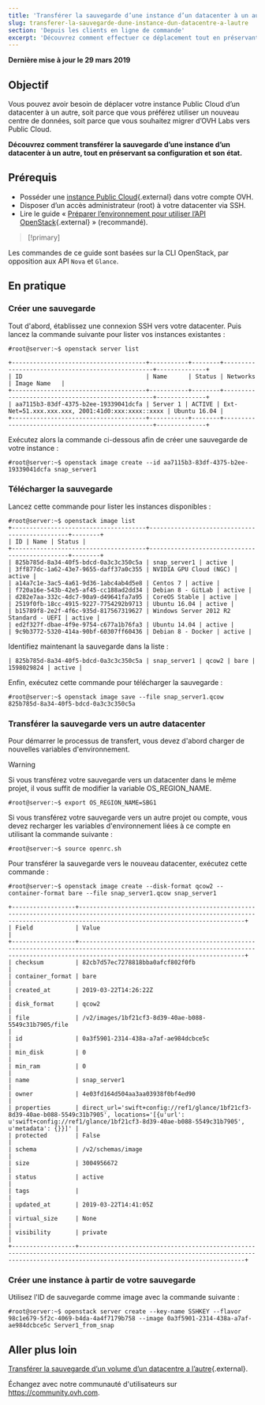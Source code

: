 ```yaml
---
title: 'Transférer la sauvegarde d’une instance d’un datacenter à un autre'
slug: transferer-la-sauvegarde-dune-instance-dun-datacentre-a-lautre
section: 'Depuis les clients en ligne de commande'
excerpt: 'Découvrez comment effectuer ce déplacement tout en préservant la configuration et l’état de l’instance.'
---
```


**Dernière mise à jour le 29 mars 2019**

## Objectif

Vous pouvez avoir besoin de déplacer votre instance Public Cloud d’un datacenter à un autre, soit parce que vous préférez utiliser un nouveau centre de données, soit parce que vous souhaitez migrer d’OVH Labs vers Public Cloud.

**Découvrez comment transférer la sauvegarde d’une instance d’un datacenter à un autre, tout en préservant sa configuration et son état.**


## Prérequis

* Posséder une [instance Public Cloud](https://www.ovh.com/fr/public-cloud/instances/){.external} dans votre compte OVH.
* Disposer d’un accès administrateur (root) à votre datacenter via SSH.
* Lire le guide « [Préparer l’environnement pour utiliser l’API OpenStack](https://docs.ovh.com/fr/public-cloud/preparer-lenvironnement-pour-utiliser-lapi-openstack/){.external} » (recommandé).

> [!primary]
>
Les commandes de ce guide sont basées sur la CLI OpenStack, par opposition aux API `Nova` et `Glance`.
>

## En pratique

### Créer une sauvegarde

Tout d'abord, établissez une connexion SSH vers votre datacenter. Puis lancez la commande suivante pour lister vos instances existantes :

```
#root@server:~$ openstack server list
 
+--------------------------------------+-----------+--------+--------------------------------------------------+--------------+
| ID                                   | Name      | Status | Networks                                         | Image Name   |
+--------------------------------------+-----------+--------+--------------------------------------------------+--------------+
| aa7115b3-83df-4375-b2ee-19339041dcfa | Server 1 | ACTIVE | Ext-Net=51.xxx.xxx.xxx, 2001:41d0:xxx:xxxx::xxxx | Ubuntu 16.04 |
+--------------------------------------+-----------+--------+--------------------------------------------------+--------------+
```


Exécutez alors la commande ci-dessous afin de créer une sauvegarde de votre instance :

```
#root@server:~$ openstack image create --id aa7115b3-83df-4375-b2ee-19339041dcfa snap_server1
```

### Télécharger la sauvegarde

Lancez cette commande pour lister les instances disponibles :

```
#root@server:~$ openstack image list 
+--------------------------------------+-----------------------------------------------+--------+ 
| ID | Name | Status | 
+--------------------------------------+-----------------------------------------------+--------+ 
| 825b785d-8a34-40f5-bdcd-0a3c3c350c5a | snap_server1 | active | 
| 3ff877dc-1a62-43e7-9655-daff37a0c355 | NVIDIA GPU Cloud (NGC) | active | 
| a14a7c1e-3ac5-4a61-9d36-1abc4ab4d5e8 | Centos 7 | active | 
| f720a16e-543b-42e5-af45-cc188ad2dd34 | Debian 8 - GitLab | active | 
| d282e7aa-332c-4dc7-90a9-d49641fa7a95 | CoreOS Stable | active | 
| 2519f0fb-18cc-4915-9227-7754292b9713 | Ubuntu 16.04 | active | 
| b15789f8-2e2f-4f6c-935d-817567319627 | Windows Server 2012 R2 Standard - UEFI | active | 
| ed2f327f-dbae-4f9e-9754-c677a1b76fa3 | Ubuntu 14.04 | active | 
| 9c9b3772-5320-414a-90bf-60307ff60436 | Debian 8 - Docker | active |
```

Identifiez maintenant la sauvegarde dans la liste :

``` 
| 825b785d-8a34-40f5-bdcd-0a3c3c350c5a | snap_server1 | qcow2 | bare | 1598029824 | active |
```

Enfin, exécutez cette commande pour télécharger la sauvegarde :

```
#root@server:~$ openstack image save --file snap_server1.qcow 825b785d-8a34-40f5-bdcd-0a3c3c350c5a
```

### Transférer la sauvegarde vers un autre datacenter

Pour démarrer le processus de transfert, vous devez d'abord charger de nouvelles variables d'environnement.

> [!warning]
>
> Si vous transférez votre sauvegarde vers un datacenter dans le même projet, il vous suffit de modifier la variable OS\_REGION\_NAME.
>

``` 
#root@server:~$ export OS_REGION_NAME=SBG1
```

Si vous transférez votre sauvegarde vers un autre projet ou compte, vous devez recharger les variables d'environnement liées à ce compte en utilisant la commande suivante :

```
#root@server:~$ source openrc.sh
```

Pour transférer la sauvegarde vers le nouveau datacenter, exécutez cette commande :

```
#root@server:~$ openstack image create --disk-format qcow2 --container-format bare --file snap_server1.qcow snap_server1
 
+------------------+-------------------------------------------------------------------------------------------------------------------------------------------------------------------------------------------+
| Field            | Value                                                                                                                                                                                     |
+------------------+-------------------------------------------------------------------------------------------------------------------------------------------------------------------------------------------+
| checksum         | 82cb7d57ec7278818bba0afcf802f0fb                                                                                                                                                          |
| container_format | bare                                                                                                                                                                                      |
| created_at       | 2019-03-22T14:26:22Z                                                                                                                                                                      |
| disk_format      | qcow2                                                                                                                                                                                     |
| file             | /v2/images/1bf21cf3-8d39-40ae-b088-5549c31b7905/file                                                                                                                                      |
| id               | 0a3f5901-2314-438a-a7af-ae984dcbce5c                                                                                                                                                    |
| min_disk         | 0                                                                                                                                                                                         |
| min_ram          | 0                                                                                                                                                                                         |
| name             | snap_server1                                                                                                                                                                             |
| owner            | 4e03fd164d504aa3aa03938f0bf4ed90                                                                                                                                                          |
| properties       | direct_url='swift+config://ref1/glance/1bf21cf3-8d39-40ae-b088-5549c31b7905', locations='[{u'url': u'swift+config://ref1/glance/1bf21cf3-8d39-40ae-b088-5549c31b7905', u'metadata': {}}]' |
| protected        | False                                                                                                                                                                                     |
| schema           | /v2/schemas/image                                                                                                                                                                         |
| size             | 3004956672                                                                                                                                                                                |
| status           | active                                                                                                                                                                                    |
| tags             |                                                                                                                                                                                           |
| updated_at       | 2019-03-22T14:41:05Z                                                                                                                                                                      |
| virtual_size     | None                                                                                                                                                                                      |
| visibility       | private                                                                                                                                                                                   |
+------------------+-------------------------------------------------------------------------------------------------------------------------------------------------------------------------------------------+
```

### Créer une instance à partir de votre sauvegarde

Utilisez l'ID de sauvegarde comme image avec la commande suivante :

```
#root@server:~$ openstack server create --key-name SSHKEY --flavor 98c1e679-5f2c-4069-b4da-4a4f7179b758 --image 0a3f5901-2314-438a-a7af-ae984dcbce5c Server1_from_snap
```

## Aller plus loin

[Transférer la sauvegarde d’un volume d’un datacentre a l’autre](../transferer-la-sauvegarde-dun-volume-dun-datacentre-a-lautre/){.external}.

Échangez avec notre communauté d'utilisateurs sur <https://community.ovh.com>.